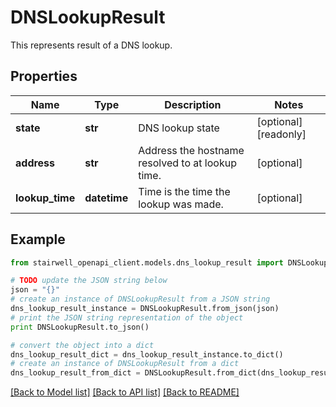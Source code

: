 # DNSLookupResult

This represents result of a DNS lookup.

## Properties
Name | Type | Description | Notes
------------ | ------------- | ------------- | -------------
**state** | **str** | DNS lookup state | [optional] [readonly] 
**address** | **str** | Address the hostname resolved to at lookup time. | [optional] 
**lookup_time** | **datetime** | Time is the time the lookup was made. | [optional] 

## Example

```python
from stairwell_openapi_client.models.dns_lookup_result import DNSLookupResult

# TODO update the JSON string below
json = "{}"
# create an instance of DNSLookupResult from a JSON string
dns_lookup_result_instance = DNSLookupResult.from_json(json)
# print the JSON string representation of the object
print DNSLookupResult.to_json()

# convert the object into a dict
dns_lookup_result_dict = dns_lookup_result_instance.to_dict()
# create an instance of DNSLookupResult from a dict
dns_lookup_result_from_dict = DNSLookupResult.from_dict(dns_lookup_result_dict)
```
[[Back to Model list]](../README.md#documentation-for-models) [[Back to API list]](../README.md#documentation-for-api-endpoints) [[Back to README]](../README.md)


